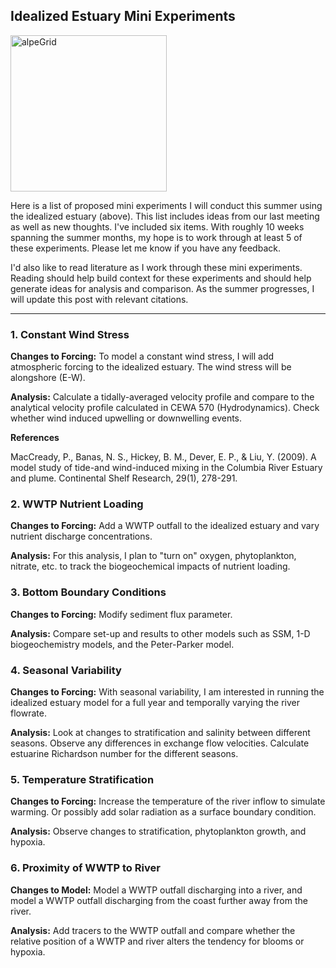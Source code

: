 
## Idealized Estuary Mini Experiments

<img src="https://user-images.githubusercontent.com/15829099/174153784-2b0df591-2562-40b4-bf9d-9dc329c6c8c2.png" alt="alpeGrid" width="250"/>

Here is a list of proposed mini experiments I will conduct this summer using the idealized estuary (above). This list includes ideas from our last meeting as well as new thoughts. I've included six items. With roughly 10 weeks spanning the summer months, my hope is to work through at least 5 of these experiments. Please let me know if you have any feedback.

I'd also like to read literature as I work through these mini experiments. Reading should help build context for these experiments and should help generate ideas for analysis and comparison. As the summer progresses, I will update this post with relevant citations.

---

### 1. Constant Wind Stress

**Changes to Forcing:** To model a constant wind stress, I will add atmospheric forcing to the idealized estuary. The wind stress will be alongshore (E-W).

**Analysis:** Calculate a tidally-averaged velocity profile and compare to the analytical velocity profile calculated in CEWA 570 (Hydrodynamics). Check whether wind induced upwelling or downwelling events.

**References**

MacCready, P., Banas, N. S., Hickey, B. M., Dever, E. P., & Liu, Y. (2009). A model study of tide-and wind-induced mixing in the Columbia River Estuary and plume. Continental Shelf Research, 29(1), 278-291.


### 2. WWTP Nutrient Loading

**Changes to Forcing:** Add a WWTP outfall to the idealized estuary and vary nutrient discharge concentrations.

**Analysis:** For this analysis, I plan to "turn on" oxygen, phytoplankton, nitrate, etc. to track the biogeochemical impacts of nutrient loading.  


### 3. Bottom Boundary Conditions

**Changes to Forcing:** Modify sediment flux parameter.

**Analysis:** Compare set-up and results to other models such as SSM, 1-D biogeochemistry models, and the Peter-Parker model.


### 4. Seasonal Variability

**Changes to Forcing:** With seasonal variability, I am interested in running the idealized estuary model for a full year and temporally varying the river flowrate.

**Analysis:** Look at changes to stratification and salinity between different seasons. Observe any differences in exchange flow velocities. Calculate estuarine Richardson number for the different seasons.


### 5. Temperature Stratification

**Changes to Forcing:** Increase the temperature of the river inflow to simulate warming. Or possibly add solar radiation as a surface boundary condition.

**Analysis:** Observe changes to stratification, phytoplankton growth, and hypoxia.


### 6. Proximity of WWTP to River

**Changes to Model:** Model a WWTP outfall discharging into a river, and model a WWTP outfall discharging from the coast further away from the river.

**Analysis:** Add tracers to the WWTP outfall and compare whether the relative position of a WWTP and river alters the tendency for blooms or hypoxia.